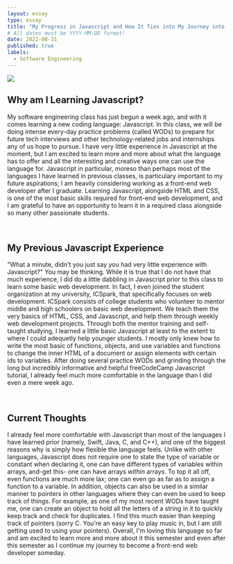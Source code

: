 ```yaml
---
layout: essay
type: essay
title: "My Progress in Javascript and How It Ties into My Journey into the World of Technology"
# All dates must be YYYY-MM-DD format!
date: 2022-08-31
published: true
labels:
  - Software Engineering
---
```

<img src="https://tse2.mm.bing.net/th?id=OIP.PaDlLHpbz1vol8PwDy6_DwHaHa&pid=Api&P=0">
<h2>Why am I Learning Javascript?</h2>
<p>  My software engineering class has just begun a week ago, and with it comes learning a new coding language: Javascript.  In this class, we will be doing intense  every-day practice problems (called WODs) to prepare for future tech interviews and other technology-related jobs and internships any of us hope to pursue.  I have very little experience in Javascript at the moment, but I am excited to learn more and more about what the language has to offer and all the interesting and creative ways one can use the language for.  Javascript in particular, moreso than perhaps most of the languages I have learned in previous classes, is particulary important to my future aspirations; I am heavily considering working as a front-end web developer after I graduate. Learning Javascript, alongside HTML and CSS, is one of the most basic skills required for front-end web development, and I am grateful to have an opportunity to learn it in a required class alongside so many other passionate students.   </p>
<br>
<h2>My Previous Javascript Experience</h2>
<p>"What a minute, didn't you just say you had very little experience with Javascript?" You may be thinking.  While it is true that I do not have that much experience, I did do a little dabbling in Javascript prior to this class to learn some basic web development.  In fact, I even joined the student organization at my university, ICSpark, that specifically focuses on web development.  ICSpark consists of college students who volunteer to mentor middle and high schoolers on basic web development.  We teach them the very basics of HTML, CSS, and Javascript, and help them through weekly web development projects.  Through both the mentor training and self-taught studying, I learned a little basic Javascript at least to the extent to where I could adequetly help younger students. I mostly only knew how to write the most basic of functions, objects, and use variables and functions to change the inner HTML of a document or assign elements with certain ids to variables.  After doing several practice WODs and grinding through the long but incredibly informative and helpful freeCodeCamp Javascript tutorial, I already feel much more comfortable in the language than I did even a mere week ago. </p>

<br>
<h2>Current Thoughts</h2>
<p>I already feel more comfortable with Javascript than most of the languages I have learned prior (namely, Swift, Java, C, and C++), and one of the biggest reasons why is simply how flexible the language feels. Unlike with other languages, Javascript does not require one to state the type of variable or constant when declaring it, one can have different types of variables within arrays, and-get this- one can have arrays <i>within</i> arrays.  To top it all off, even functions are much more lax; one can even go as far as to assign a function to a variable.  In addition, objects can also be used in a similar manner to pointers in other languages where they can even be used to keep track of things. For example, as one of my most recent WODs have taught me, one can create an object to hold all the letters of a string in it to quickly keep track and check for duplicates.  I find this much easier than keeping track of pointers (sorry C.  You're an easy key to play music in, but I am still getting used to using your pointers). Overall, I'm loving this language so far and am excited to learn more and more about it this semester and even after this semester as I continue my journey to become a front-end web developer someday.</p>
